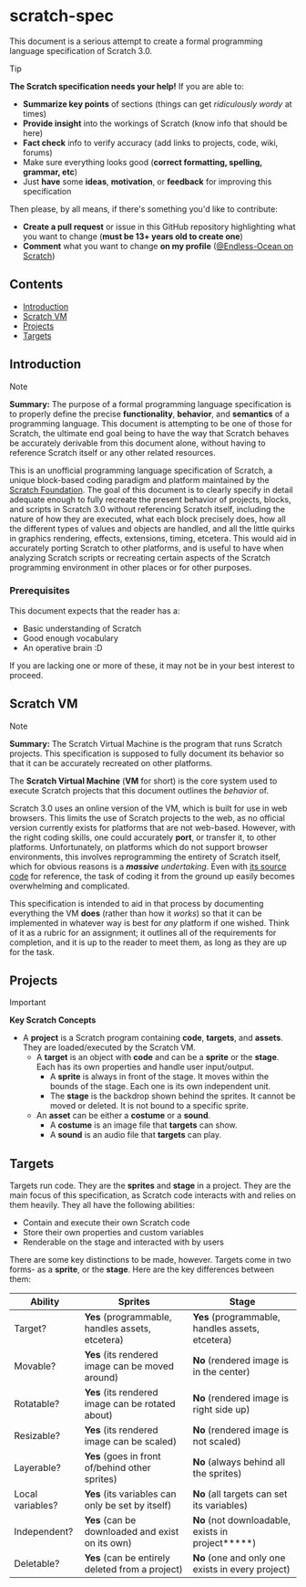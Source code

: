# scratch-spec

This document is a serious attempt to create a formal programming language specification of Scratch 3.0.

> [!TIP]
> **The Scratch specification needs your help!** If you are able to:
>
> - **Summarize key points** of sections (things can get *ridiculously wordy* at times)
> - **Provide insight** into the workings of Scratch (know info that should be here)
> - **Fact check** info to verify accuracy (add links to projects, code, wiki, forums)
> - Make sure everything looks good (**correct formatting, spelling, grammar, etc**)
> - Just **have** some **ideas**, **motivation**, or **feedback** for improving this specification
> 
> Then please, by all means, if there's something you'd like to contribute:
> - **Create a pull request** or issue in this GitHub repository highlighting what you want to change (**must be 13+ years old to create one**)
> - **Comment** what you want to change **on my profile** ([@Endless-Ocean on Scratch](https://scratch.mit.edu/users/Endless-Ocean/))

## Contents

- [Introduction](#introduction)
- [Scratch VM](#scratch-vm)
- [Projects](#projects)
- [Targets](#targets)

## Introduction

> [!NOTE]
> **Summary:** The purpose of a formal programming language specification is to properly define the precise **functionality**, **behavior**, and **semantics** of a programming language. This document is attempting to be one of those for Scratch, the ultimate end goal being to have the way that Scratch behaves be accurately derivable from this document alone, without having to reference Scratch itself or any other related resources.

This is an unofficial programming language specification of Scratch, a unique block-based coding paradigm and platform maintained by the [Scratch Foundation](https://www.scratchfoundation.org/). The goal of this document is to clearly specify in detail adequate enough to fully recreate the present behavior of projects, blocks, and scripts in Scratch 3.0 without referencing Scratch itself, including the nature of how they are executed, what each block precisely does, how all the different types of values and objects are handled, and all the little quirks in graphics rendering, effects, extensions, timing, etcetera. This would aid in accurately porting Scratch to other platforms, and is useful to have when analyzing Scratch scripts or recreating certain aspects of the Scratch programming environment in other places or for other purposes.

### Prerequisites

This document expects that the reader has a:

- Basic understanding of Scratch
- Good enough vocabulary
- An operative brain :D

If you are lacking one or more of these, it may not be in your best interest to proceed.

## Scratch VM

> [!NOTE]
> **Summary:** The Scratch Virtual Machine is the program that runs Scratch projects. This specification is supposed to fully document its behavior so that it can be accurately recreated on other platforms.

The **Scratch Virtual Machine** (**VM** for short) is the core system used to execute Scratch projects that this document outlines the *behavior* of.

Scratch 3.0 uses an online version of the VM, which is built for use in web browsers. This limits the use of Scratch projects to the web, as no official version currently exists for platforms that are not web-based. However, with the right coding skills, one could accurately **port**, or transfer it, to other platforms. Unfortunately, on platforms which do not support browser environments, this involves reprogramming the entirety of Scratch itself, which for obvious reasons is a ***massive** undertaking*. Even with [its source code](https://github.com/scratchfoundation/scratch-vm) for reference, the task of coding it from the ground up easily becomes overwhelming and complicated.

This specification is intended to aid in that process by documenting everything the VM **does** (rather than how it *works*) so that it can be implemented in whatever way is best for *any* platform if one wished. Think of it as a rubric for an assignment; it outlines all of the requirements for completion, and it is up to the reader to meet them, as long as they are up for the task.

## Projects

> [!IMPORTANT]
> **Key Scratch Concepts**
> - A **project** is a Scratch program containing **code**, **targets**, and **assets**. They are loaded/executed by the Scratch VM.
>   - A **target** is an object with **code** and can be a **sprite** or the **stage**. Each has its own properties and handle user input/output.
>     - A **sprite** is always in front of the stage. It moves within the bounds of the stage. Each one is its own independent unit.
>     - The **stage** is the backdrop shown behind the sprites. It cannot be moved or deleted. It is not bound to a specific sprite.
>   - An **asset** can be either a **costume** or a **sound**.
>     - A **costume** is an image file that **targets** can show.
>     - A **sound** is an audio file that **targets** can play.

## Targets

Targets run code. They are the **sprites** and **stage** in a project. They are the main focus of this specification, as Scratch code interacts with and relies on them heavily. They all have the following abilities:

- Contain and execute their own Scratch code
- Store their own properties and custom variables
- Renderable on the stage and interacted with by users

There are some key distinctions to be made, however. Targets come in two forms- as a **sprite**, or the **stage**. Here are the key differences between them:

| Ability          | Sprites                                           | Stage                                              |
|------------------|---------------------------------------------------|----------------------------------------------------|
| Target?          | **Yes** (programmable, handles assets, etcetera)  | **Yes** (programmable, handles assets, etcetera)   |
| Movable?         | **Yes** (its rendered image can be moved around)  | **No** (rendered image is in the center)           |
| Rotatable?       | **Yes** (its rendered image can be rotated about) | **No** (rendered image is right side up)           |
| Resizable?       | **Yes** (its rendered image can be scaled)        | **No** (rendered image is not scaled)              |
| Layerable?       | **Yes** (goes in front of/behind other sprites)   | **No** (always behind all the sprites)             |
| Local variables? | **Yes** (its variables can only be set by itself) | **No** (all targets can set its variables)         |
| Independent?     | **Yes** (can be downloaded and exist on its own)  | **No** (not downloadable, exists in project**\***) |
| Deletable?       | **Yes** (can be entirely deleted from a project)  | **No** (one and only one exists in every project)  |
